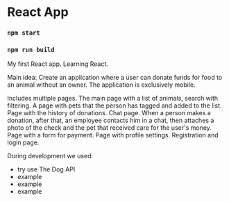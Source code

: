 # React App

### `npm start`

### `npm run build`

My first React app.
Learning React.

Main idea:
Create an application where a user can donate funds for food to an animal without an owner. The application is exclusively mobile.

Includes multiple pages.
The main page with a list of animals, search with filtering.
A page with pets that the person has tagged and added to the list.
Page with the history of donations.
Chat page. When a person makes a donation, after that, an employee contacts him in a chat, then attaches a photo of the check and the pet that received care for the user's money.
Page with a form for payment.
Page with profile settings.
Registration and login page.

During development we used:
- try use The Dog API
- example
- example
- example